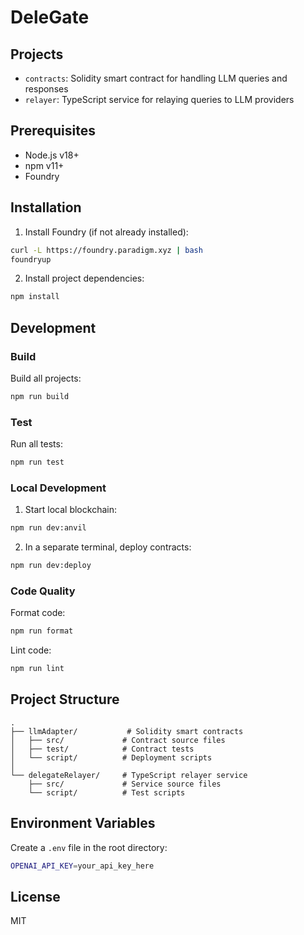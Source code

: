 # DeleGate



## Projects

- `contracts`: Solidity smart contract for handling LLM queries and responses
- `relayer`: TypeScript service for relaying queries to LLM providers

## Prerequisites

- Node.js v18+
- npm v11+
- Foundry

## Installation

1. Install Foundry (if not already installed):
```bash
curl -L https://foundry.paradigm.xyz | bash
foundryup
```

2. Install project dependencies:
```bash
npm install
```

## Development

### Build
Build all projects:
```bash
npm run build
```

### Test
Run all tests:
```bash
npm run test
```

### Local Development
1. Start local blockchain:
```bash
npm run dev:anvil
```

2. In a separate terminal, deploy contracts:
```bash
npm run dev:deploy
```

### Code Quality

Format code:
```bash
npm run format
```

Lint code:
```bash
npm run lint
```

## Project Structure

```
.
├── llmAdapter/           # Solidity smart contracts
│   ├── src/             # Contract source files
│   ├── test/            # Contract tests
│   └── script/          # Deployment scripts
│
└── delegateRelayer/     # TypeScript relayer service
    ├── src/             # Service source files
    └── script/          # Test scripts
```

## Environment Variables

Create a `.env` file in the root directory:
```bash
OPENAI_API_KEY=your_api_key_here
```

## License

MIT